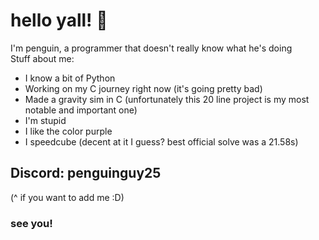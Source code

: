 # hello yall! 🐧
I'm penguin, a programmer that doesn't really know what he's doing<br>
Stuff about me:<br>
- I know a bit of Python
- Working on my C journey right now (it's going pretty bad)
- Made a gravity sim in C (unfortunately this 20 line project is my most notable and important one)
- I'm stupid
- I like the color purple
- I speedcube (decent at it I guess? best official solve was a 21.58s)
## Discord: penguinguy25
(^ if you want to add me :D)
### see you!
